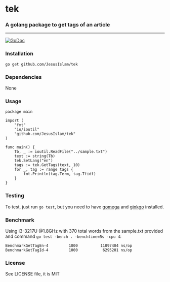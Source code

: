 # tek
### A golang package to get tags of an article
----------------------------------------------
[![GoDoc](https://godoc.org/github.com/JesusIslam/tek?status.svg)](https://godoc.org/github.com/JesusIslam/tek)

### Installation
`go get github.com/JesusIslam/tek`

### Dependencies
None

### Usage
```
package main

import (
	"fmt"
	"io/ioutil"
	"github.com/JesusIslam/tek"
)

func main() {
	Tb, _ := ioutil.ReadFile("../sample.txt")
	text := string(Tb)
	tek.SetLang("en")
	tags := tek.GetTags(text, 10)
	for _, tag := range tags {
		fmt.Println(tag.Term, tag.Tfidf)
	}
}
```
### Testing
To test, just run `go test`, but you need to have [gomega](http://github.com/onsi/gomega) and [ginkgo](http://github.com/onsi/ginkgo) installed.

### Benchmark
Using i3-3217U @1.8GHz with 370 total words from the sample.txt provided and command `go test -bench . -benchtime=5s -cpu 4`:
```
BenchmarkGetTagEn-4         1000          11097404 ns/op
BenchmarkGetTagId-4         1000           6295201 ns/op
```

### License
See LICENSE file, it is MIT